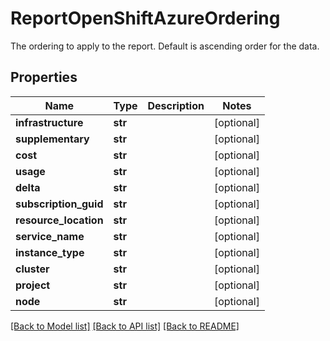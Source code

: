 # ReportOpenShiftAzureOrdering

The ordering to apply to the report. Default is ascending order for the data.
## Properties
Name | Type | Description | Notes
------------ | ------------- | ------------- | -------------
**infrastructure** | **str** |  | [optional] 
**supplementary** | **str** |  | [optional] 
**cost** | **str** |  | [optional] 
**usage** | **str** |  | [optional] 
**delta** | **str** |  | [optional] 
**subscription_guid** | **str** |  | [optional] 
**resource_location** | **str** |  | [optional] 
**service_name** | **str** |  | [optional] 
**instance_type** | **str** |  | [optional] 
**cluster** | **str** |  | [optional] 
**project** | **str** |  | [optional] 
**node** | **str** |  | [optional] 

[[Back to Model list]](../README.md#documentation-for-models) [[Back to API list]](../README.md#documentation-for-api-endpoints) [[Back to README]](../README.md)


